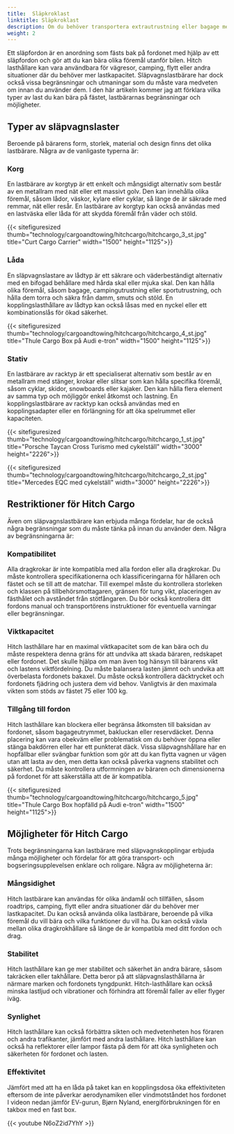 ```yaml
---
title:  Släpkroklast
linktitle: Släpkroklast
description: Om du behöver transportera extrautrustning eller bagage med ditt fordon, men inte har tillräckligt med utrymme inuti eller på taket, bör du överväga att använda en släpvagnslast.
weight: 2
---
```

<!-- markdownlint-disable MD033 -->
Ett släpfordon är en anordning som fästs bak på fordonet med hjälp av ett släpfordon och gör att du kan bära olika föremål utanför bilen. Hitch lasthållare kan vara användbara för vägresor, camping, flytt eller andra situationer där du behöver mer lastkapacitet. Släpvagnslastbärare har dock också vissa begränsningar och utmaningar som du måste vara medveten om innan du använder dem. I den här artikeln kommer jag att förklara vilka typer av last du kan bära på fästet, lastbärarnas begränsningar och möjligheter.

## Typer av släpvagnslaster

Beroende på bärarens form, storlek, material och design finns det olika lastbärare. Några av de vanligaste typerna är:

### Korg

En lastbärare av korgtyp är ett enkelt och mångsidigt alternativ som består av en metallram med nät eller ett massivt golv. Den kan innehålla olika föremål, såsom lådor, väskor, kylare eller cyklar, så länge de är säkrade med remmar, nät eller resår. En lastbärare av korgtyp kan också användas med en lastväska eller låda för att skydda föremål från väder och stöld.

{{< sitefiguresized thumb="technology/cargoandtowing/hitchcargo/hitchcargo_3_st.jpg" title="Curt Cargo Carrier" width="1500" height="1125">}}

### Låda

En släpvagnslastare av lådtyp är ett säkrare och väderbeständigt alternativ med en bifogad behållare med hårda skal eller mjuka skal. Den kan hålla olika föremål, såsom bagage, campingutrustning eller sportutrustning, och hålla dem torra och säkra från damm, smuts och stöld. En kopplingslasthållare av lådtyp kan också låsas med en nyckel eller ett kombinationslås för ökad säkerhet.

{{< sitefiguresized thumb="technology/cargoandtowing/hitchcargo/hitchcargo_4_st.jpg" title="Thule Cargo Box på Audi e-tron" width="1500" height="1125">}}
### Stativ

En lastbärare av racktyp är ett specialiserat alternativ som består av en metallram med stänger, krokar eller slitsar som kan hålla specifika föremål, såsom cyklar, skidor, snowboards eller kajaker. Den kan hålla flera element av samma typ och möjliggör enkel åtkomst och lastning. En kopplingslastbärare av racktyp kan också användas med en kopplingsadapter eller en förlängning för att öka spelrummet eller kapaciteten.

{{< sitefiguresized thumb="technology/cargoandtowing/hitchcargo/hitchcargo_1_st.jpg" title="Porsche Taycan Cross Turismo med cykelställ" width="3000" height="2226">}}

{{< sitefiguresized thumb="technology/cargoandtowing/hitchcargo/hitchcargo_2_st.jpg" title="Mercedes EQC med cykelställ" width="3000" height="2226">}}

## Restriktioner för Hitch Cargo

Även om släpvagnslastbärare kan erbjuda många fördelar, har de också några begränsningar som du måste tänka på innan du använder dem. Några av begränsningarna är:

### Kompatibilitet

Alla dragkrokar är inte kompatibla med alla fordon eller alla dragkrokar. Du måste kontrollera specifikationerna och klassificeringarna för hållaren och fästet och se till att de matchar. Till exempel måste du kontrollera storleken och klassen på tillbehörsmottagaren, gränsen för tung vikt, placeringen av fästhålet och avståndet från stötfångaren. Du bör också kontrollera ditt fordons manual och transportörens instruktioner för eventuella varningar eller begränsningar.

### Viktkapacitet

Hitch lasthållare har en maximal viktkapacitet som de kan bära och du måste respektera denna gräns för att undvika att skada bäraren, redskapet eller fordonet. Det skulle hjälpa om man även tog hänsyn till bärarens vikt och lastens viktfördelning. Du måste balansera lasten jämnt och undvika att överbelasta fordonets bakaxel. Du måste också kontrollera däcktrycket och fordonets fjädring och justera dem vid behov. Vanligtvis är den maximala vikten som stöds av fästet 75 eller 100 kg.

### Tillgång till fordon

Hitch lasthållare kan blockera eller begränsa åtkomsten till baksidan av fordonet, såsom bagageutrymmet, bakluckan eller reservdäcket. Denna placering kan vara obekväm eller problematisk om du behöver öppna eller stänga bakdörren eller har ett punkterat däck. Vissa släpvagnshållare har en hopfällbar eller svängbar funktion som gör att du kan flytta vagnen ur vägen utan att lasta av den, men detta kan också påverka vagnens stabilitet och säkerhet. Du måste kontrollera utformningen av bäraren och dimensionerna på fordonet för att säkerställa att de är kompatibla.

{{< sitefiguresized thumb="technology/cargoandtowing/hitchcargo/hitchcargo_5.jpg" title="Thule Cargo Box hopfälld på Audi e-tron" width="1500" height="1125">}}

## Möjligheter för Hitch Cargo

Trots begränsningarna kan lastbärare med släpvagnskopplingar erbjuda många möjligheter och fördelar för att göra transport- och bogseringsupplevelsen enklare och roligare. Några av möjligheterna är:

### Mångsidighet

Hitch lastbärare kan användas för olika ändamål och tillfällen, såsom roadtrips, camping, flytt eller andra situationer där du behöver mer lastkapacitet. Du kan också använda olika lastbärare, beroende på vilka föremål du vill bära och vilka funktioner du vill ha. Du kan också växla mellan olika dragkrokhållare så länge de är kompatibla med ditt fordon och drag.

### Stabilitet

Hitch lasthållare kan ge mer stabilitet och säkerhet än andra bärare, såsom takräcken eller takhållare. Detta beror på att släpvagnslasthållarna är närmare marken och fordonets tyngdpunkt. Hitch-lasthållare kan också minska lastljud och vibrationer och förhindra att föremål faller av eller flyger iväg.

### Synlighet

Hitch lasthållare kan också förbättra sikten och medvetenheten hos föraren och andra trafikanter, jämfört med andra lasthållare.
Hitch lasthållare kan också ha reflektorer eller lampor fästa på dem för att öka synligheten och säkerheten för fordonet och lasten.

### Effektivitet

Jämfört med att ha en låda på taket kan en kopplingsdosa öka effektiviteten eftersom de inte påverkar aerodynamiken eller vindmotståndet hos fordonet
I videon nedan jämför EV-gurun, Bjørn Nyland, energiförbrukningen för en takbox med en fast box.

{{< youtube N6oZ2id7YhY >}}